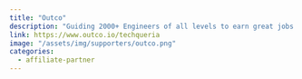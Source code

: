 ```yaml
---
title: "Outco"
description: "Guiding 2000+ Engineers of all levels to earn great jobs."
link: https://www.outco.io/techqueria
image: "/assets/img/supporters/outco.png"
categories:
  - affiliate-partner
---
```


